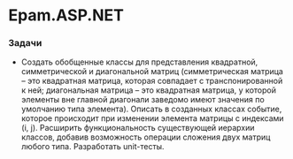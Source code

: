 # Epam.ASP.NET

### Задачи

- Создать обобщенные классы для представления квадратной, симметрической и диагональной матриц (симметрическая матрица – это квадратная матрица, которая совпадает с транспонированной к ней; диагональная матрица – это квадратная матрица, у которой элементы вне главной диагонали заведомо имеют значения по умолчанию типа элемента). Описать в созданных классах событие, которое происходит при изменении элемента матрицы с индексами (i, j). Расширить функциональность существующей иерархии классов, добавив возможность операции сложения двух матриц любого типа. Разработать unit-тесты.